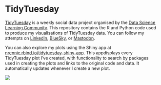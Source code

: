 # TidyTuesday

[TidyTuesday](https://github.com/rfordatascience/tidytuesday/blob/master/README.md) is a weekly social data project organised by the [Data Science Learning Community](https://dslc.io/). This repository contains the R and Python code used to produce my visualisations of TidyTuesday data. You can follow my attempts on [LinkedIn](https://www.linkedin.com/in/nicola-rennie/), [BlueSky](https://bsky.app/profile/nrennie.bsky.social), or [Mastodon](https://fosstodon.org/@nrennie).

You can also explore my plots using the Shiny app at [nrennie.rbind.io/tidytuesday-shiny-app](https://nrennie.rbind.io/tidytuesday-shiny-app/). This appdisplays every TidyTuesday plot I’ve created, with functionality to search by packages used in creating the plots and links to the original code and data. It automatically updates whenever I create a new plot.

![](https://nrennie.rbind.io/projects/dashboards/tidytuesday.png)